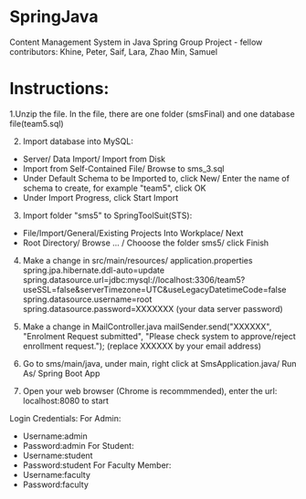 # SpringJava
Content Management System in Java Spring 
Group Project - fellow contributors: Khine, Peter, Saif, Lara, Zhao Min, Samuel

# Instructions:
1.Unzip the file. In the file, there are one folder (smsFinal) and one database file(team5.sql)

2. Import database into MySQL: 
- Server/ Data Import/ Import from Disk
- Import from Self-Contained File/ Browse to sms_3.sql
- Under Default Schema to be Imported to, click New/ Enter the name of schema to create, for example "team5", click OK
- Under Import Progress, click Start Import
3. Import folder "sms5" to SpringToolSuit(STS): 
- File/Import/General/Existing Projects Into Workplace/ Next
- Root Directory/ Browse ... / Chooose the folder sms5/ click Finish 

4. Make a change in src/main/resources/ application.properties
spring.jpa.hibernate.ddl-auto=update
spring.datasource.url=jdbc:mysql://localhost:3306/team5?useSSL=false&serverTimezone=UTC&useLegacyDatetimeCode=false
spring.datasource.username=root
spring.datasource.password=XXXXXXX (your data server password)

5. Make a change in MailController.java
mailSender.send("XXXXXX", "Enrolment Request submitted", "Please check system to approve/reject enrollment request.");
(replace XXXXXX by your email address)

6. Go to sms/main/java, under main, right click at SmsApplication.java/ Run As/ Spring Boot App

7. Open your web browser (Chrome is recommmended), enter the url: localhost:8080 to start 

Login Credentials: 
For Admin: 
- Username:admin 
- Password:admin
For Student: 
- Username:student 
- Password:student
For Faculty Member: 
- Username:faculty 
- Password:faculty






